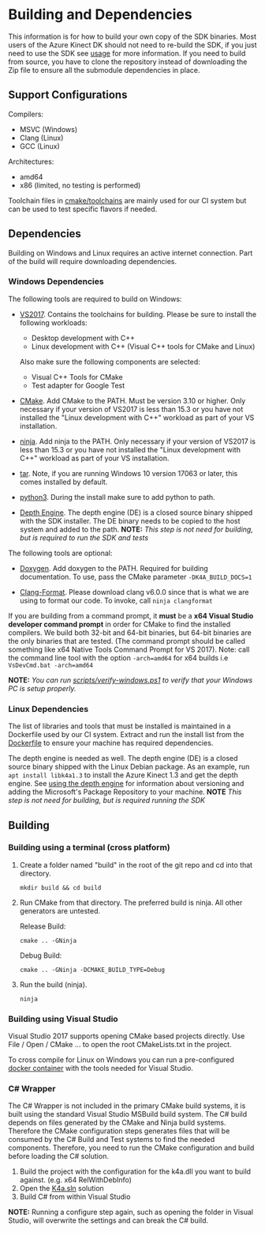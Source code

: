 # Building and Dependencies

This information is for how to build your own copy of the SDK binaries. Most users of 
the Azure Kinect DK should not need to re-build the SDK, if you just need to use the SDK
see [usage](usage.md) for more information. If you need to build from source, you have to clone the repository instead of downloading the Zip file to ensure all the submodule dependencies in place.

## Support Configurations

Compilers:
* MSVC (Windows)
* Clang (Linux)
* GCC (Linux)

Architectures: 
* amd64
* x86 (limited, no testing is performed)

Toolchain files in [cmake/toolchains](../cmake/toolchains) are mainly used for our
CI system but can be used to test specific flavors if needed.

## Dependencies

Building on Windows and Linux requires an active internet connection. Part of the
build will require downloading dependencies.

### Windows Dependencies

The following tools are required to build on Windows:

* [VS2017](https://visualstudio.microsoft.com/vs/). Contains the toolchains
  for building. Please be sure to install the following workloads:
  * Desktop development with C++
  * Linux development with C++ (Visual C++ tools for CMake and Linux)

  Also make sure the following components are selected:
  * Visual C++ Tools for CMake
  * Test adapter for Google Test

* [CMake](https://cmake.org/download/). Add CMake to the PATH. Must be
  version 3.10 or higher. Only necessary if your version of VS2017 is less than
   15.3 or you have not installed the "Linux development with C++" workload as 
   part of your VS installation.

* [ninja](https://github.com/ninja-build/ninja/releases). Add ninja to the
  PATH. Only necessary if your version of VS2017 is less than 15.3 or you have
  not installed the "Linux development with C++" workload as part of your VS
  installation.

* [tar](http://gnuwin32.sourceforge.net/packages/gtar.htm). Note, if you are
  running Windows 10 version 17063 or later, this comes installed by default.

* [python3](https://www.python.org/getit/). During the install make sure to add
  python to path.

* [Depth Engine](depthengine.md). The depth engine (DE) is a closed source binary shipped with the
  SDK installer. The DE binary needs to be copied to the host system and added 
  to the path. **NOTE:** *This step is not need for building, but is required 
  to run the SDK and tests*

The following tools are optional:

* [Doxygen](http://www.doxygen.nl/download.html). Add doxygen to the PATH.
  Required for building documentation. To use, pass the CMake parameter `-DK4A_BUILD_DOCS=1`

* [Clang-Format](http://releases.llvm.org/download.html). Please download clang
  v6.0.0 since that is what we are using to format our code. To invoke, call `ninja clangformat`

If you are building from a command prompt, it **must** be a **x64 Visual Studio
developer command prompt** in order for CMake to find the installed compilers.
We build both 32-bit and 64-bit binaries, but 64-bit binaries are the only
binaries that are tested. (The command prompt should be called something like
x64 Native Tools Command Prompt for VS 2017). Note: call the command line tool
with the option `-arch=amd64` for x64 builds i.e `VsDevCmd.bat
-arch=amd64`

**NOTE:** *You can run
[scripts/verify-windows.ps1](../scripts/verify-windows.ps1) to verify that your
Windows PC is setup properly.*

### Linux Dependencies

The list of libraries and tools that must be installed is maintained in a Dockerfile
used by our CI system. Extract and run the install list from the 
[Dockerfile](../scripts/Dockerfile) to ensure your machine has required dependencies.

The depth engine is needed as well. The depth engine (DE) is a closed source
binary shipped with the Linux Debian package. As an example, run `apt install
libk4a1.3` to install the Azure Kinect 1.3 and get the depth engine. See 
[using the depth engine](usage.md#debian-package) for information about
versioning and adding the Microsoft's Package Repository to your machine. **NOTE** *This step is not
need for building, but is required running the SDK*


## Building

### Building using a terminal (cross platform)

1. Create a folder named "build" in the root of the git repo and cd into that
    directory.

    ```
    mkdir build && cd build
    ```

2. Run CMake from that directory. The preferred build is ninja. All other
    generators are untested.
    
    Release Build:
    ```
    cmake .. -GNinja
    ```
    Debug Build:
    ```
    cmake .. -GNinja -DCMAKE_BUILD_TYPE=Debug
    ```

3. Run the build (ninja).

    ```
    ninja
    ```

### Building using Visual Studio

Visual Studio 2017 supports opening CMake based projects directly.
Use File / Open / CMake ... to open the root CMakeLists.txt in the project.

To cross compile for Linux on Windows you can run a pre-configured
[docker container](../docker/DOCKER.md) with the tools needed for Visual
Studio.

### C# Wrapper

The C# Wrapper is not included in the primary CMake build systems, it is built using the standard
Visual Studio MSBuild build system. The C# build depends on files generated by the CMake and Ninja
build systems. Therefore the CMake configuration steps generates files that will be consumed by
the C# Build and Test systems to find the needed components. Therefore, you need to run the CMake
configuration and build before loading the C# solution.

1. Build the project with the configuration for the k4a.dll you want to build against. (e.g. x64 RelWithDebInfo)
2. Open the [K4a.sln](../src/csharp/K4a.sln) solution
3. Build C# from within Visual Studio

**NOTE:** Running a configure step again, such as opening the folder in Visual Studio, will overwrite the settings and can break the C# build.
